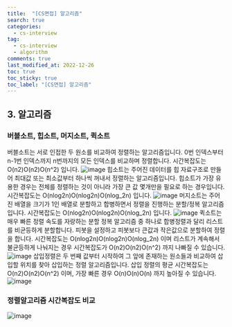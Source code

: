 ```yaml
---
title:  "[CS면접] 알고리즘"
search: true
categories: 
  - cs-interview
tag:
  - cs-interview
  - algorithm
comments: true
last_modified_at: 2022-12-26
toc: true
toc_sticky: true
toc_label: "[CS면접] 알고리즘"
---
```


## 3. 알고리즘

### 버블소트, 힙소트, 머지소트, 퀵소트
버블소트는 서로 인접한 두 원소를 비교하여 정렬하는 알고리즘입니다. 0번 인덱스부터 n-1번 인덱스까지 n번까지의 모든 인덱스를 비교하며 정렬합니다. 시간복잡도는 O(n2)O(n2)O(n^2) 입니다.
![image](https://user-images.githubusercontent.com/75301269/209518081-c3e47051-3b48-4a0b-a6d8-6776359ebf66.png)
힙소트는 주어진 데이터를 힙 자료구조로 만들어 최대값 또는 최소값부터 하나씩 꺼내서 정렬하는 알고리즘입니다. 힙소트가 가장 유용한 경우는 전체를 정렬하는 것이 아니라 가장 큰 값 몇개만을 필요로 하는 경우입니다. 시간복잡도는 O(nlog2n)O(nlog2n)O(nlog_2n) 입니다.
![image](https://user-images.githubusercontent.com/75301269/209518117-cc7c7cd3-4aea-423a-a164-bbccee52dd05.png)
머지소트는 주어진 배열을 크기가 1인 배열로 분할하고 합병하면서 정렬을 진행하는 분할/정복 알고리즘입니다. 시간복잡도는 O(nlog2n)O(nlog2n)O(nlog_2n) 입니다.
![image](https://user-images.githubusercontent.com/75301269/209518171-a448d96b-76c6-405a-b639-6cae9becb0a1.png)
퀵소트는 매우 빠른 정렬 속도를 자랑하는 분할 정복 알고리즘 중 하나로 합병정렬과 달리 리스트를 비균등하게 분할합니다. 피봇을 설정하고 피봇보다 큰값과 작은값으로 분할하여 정렬을 합니다. 시간복잡도는 O(nlog2n)O(nlog2n)O(nlog_2n) 이며 리스트가 계속해서 불균등하게 나눠지는 경우 시간복잡도가 O(n2)O(n2)O(n^2) 까지 나빠질 수 있습니다.
![image](https://user-images.githubusercontent.com/75301269/209518205-526df160-72a4-4116-b964-d7f0674cee21.png)
삽입정렬은 두 번째 값부터 시작하여 그 앞에 존재하는 원소들과 비교하여 삽입할 위치를 찾아 삽입하는 정렬 알고리즘입니다. 삽입 정렬의 평균 시간복잡도는 O(n2)O(n2)O(n^2) 이며, 가장 빠른 경우 O(n)O(n)O(n) 까지 높아질 수 있습니다.
![image](https://user-images.githubusercontent.com/75301269/209518244-fe972e78-7832-4e39-86e1-09b34c3aba30.png)

### 정렬알고리즘 시간복잡도 비교
![image](https://user-images.githubusercontent.com/75301269/209518284-b6605619-744c-40e4-a74a-26cc1e9f1989.png)